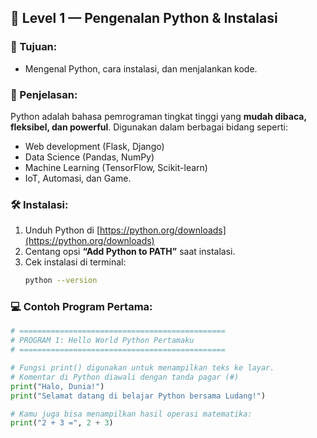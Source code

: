 
## 🧩 Level 1 — Pengenalan Python & Instalasi

### 🎯 Tujuan:
- Mengenal Python, cara instalasi, dan menjalankan kode.

### 📖 Penjelasan:
Python adalah bahasa pemrograman tingkat tinggi yang **mudah dibaca, fleksibel, dan powerful**. Digunakan dalam berbagai bidang seperti:
- Web development (Flask, Django)
- Data Science (Pandas, NumPy)
- Machine Learning (TensorFlow, Scikit-learn)
- IoT, Automasi, dan Game.

### 🛠️ Instalasi:
1. Unduh Python di [https://python.org/downloads](https://python.org/downloads)
2. Centang opsi **“Add Python to PATH”** saat instalasi.
3. Cek instalasi di terminal:
   ```bash
   python --version
   ```

### 💻 Contoh Program Pertama:

```python
# ==============================================
# PROGRAM 1: Hello World Python Pertamaku
# ==============================================

# Fungsi print() digunakan untuk menampilkan teks ke layar.
# Komentar di Python diawali dengan tanda pagar (#)
print("Halo, Dunia!")
print("Selamat datang di belajar Python bersama Ludang!")

# Kamu juga bisa menampilkan hasil operasi matematika:
print("2 + 3 =", 2 + 3)
```